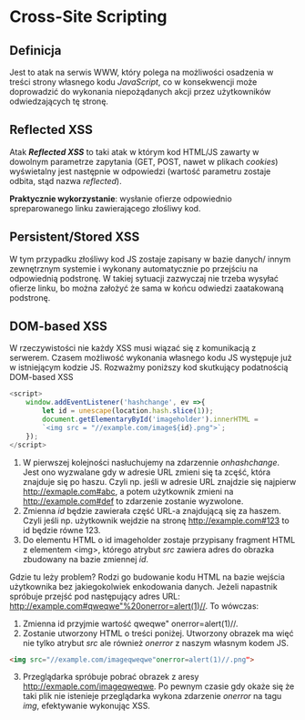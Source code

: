 # **Cross-Site Scripting**

## **Definicja**

Jest to atak na serwis WWW, który polega na możliwości osadzenia w treści strony własnego kodu *JavaScript*, co w konsekwencji może doprowadzić do wykonania niepożądanych akcji przez użytkowników odwiedzających tę stronę.

## **Reflected XSS**

Atak ***Reflected XSS*** to taki atak w którym kod HTML/JS zawarty w dowolnym parametrze zapytania (GET, POST, nawet w plikach *cookies*) wyświetalny jest następnie w odpowiedzi (wartość parametru zostaje odbita, stąd nazwa *reflected*).

**Praktycznie wykorzystanie**: wysłanie ofierze odpowiednio spreparowanego linku zawierającego złośliwy kod.

## **Persistent/Stored XSS**

W tym przypadku złośliwy kod JS zostaje zapisany w bazie danych/ innym zewnętrznym systemie i wykonany automatycznie po przejściu na odpowiednią podstronę. W takiej sytuacji zazwyczaj nie trzeba wysyłać ofierze linku, bo można założyć że sama w końcu odwiedzi zaatakowaną podstronę.

## **DOM-based XSS**

W rzeczywistości nie każdy XSS musi wiązać się z komunikacją z serwerem. Czasem możliwość wykonania własnego kodu JS występuje już w istniejącym kodzie JS. Rozważmy poniższy kod skutkujący podatnością DOM-based XSS

```javascript
<script>
    window.addEventListener('hashchange', ev =>{
        let id = unescape(location.hash.slice(1));
        document.getElementaryById('imageholder').innerHTML =
        `<img src = "//example.com/image${id}.png">`;
    });
</script>
```

1. W pierwszej kolejności nasłuchujemy na zdarzennie *onhashchange*. Jest ono wyzwalane gdy w adresie URL zmieni się ta zcęść, która znajduje się po haszu. Czyli np. jeśli w adresie URL znajdzie się najpierw http://exmaple.com#abc, a potem użytkownik zmieni na http://example.com#def to zdarzenie zostanie wyzwolone.
2. Zmienna *id* będzie zawierała część URL-a znajdującą się za haszem. Czyli jeśli np. użytkownik wejdzie na stronę http://example.com#123 to id będzie równe 123.
3. Do elementu HTML o id imageholder zostaje przypisany fragment HTML z elementem \<img>, którego atrybut *src* zawiera adres do obrazka zbudowany na bazie zmiennej *id*.

Gdzie tu leży problem? Rodzi go budowanie kodu HTML na bazie wejścia użytkownika bez jakiegokolwiek enkodowania danych. Jeżeli napastnik spróbuje przejść pod następujący adres URL: http://example.com#qweqwe"%20onerror=alert(1)//. To wówczas:

1. Zmienna id przyjmie wartość qweqwe" onerror=alert(1)//.
2. Zostanie utworzony HTML o treści poniżej. Utworzony obrazek ma więć nie tylko atrybut *src* ale również *onerror* z naszym własnym kodem JS.

```html
<img src="//example.com/imageqweqwe"onerror=alert(1)//.png">
```
3. Przeglądarka spróbuje pobrać obrazek z aresy http://exmaple.com/imageqweqwe. Po pewnym czasie gdy okaże się że taki plik nie istenieje przeglądarka wykona zdarzenie *onerror* na tagu *img*, efektywanie wykonując XSS.
    